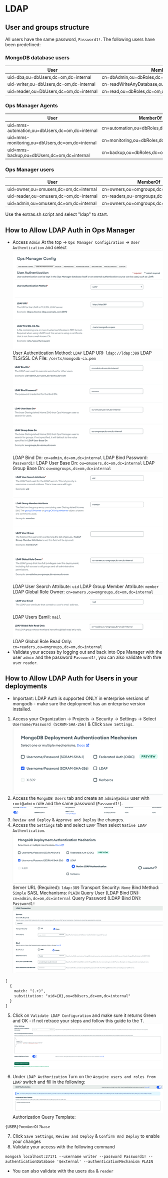 # LDAP

## User and groups structure

All users have the same password, `Password1!`. The following users have been predefined:

### MongoDB database users
|User|MemberOf|
|-|-|
|uid=dba,ou=dbUsers,dc=om,dc=internal|cn=dbAdmin,ou=dbRoles,dc=om,dc=internal|
|uid=writer,ou=dbUsers,dc=om,dc=internal|cn=readWriteAnyDatabase,ou=dbRoles,dc=om,dc=internal|
|uid=reader,ou=DbUsers,dc=om,dc=internal|cn=read,ou=dbRoles,dc=om,dc=internal|

### Ops Manager Agents
|User|MemberOf|
|-|-|
|uid=mms-automation,ou=dbUsers,dc=om,dc=internal|cn=automation,ou=dbRoles,dc=om,dc=internal|
|uid=mms-monitoring,ou=dbUsers,dc=om,dc=internal|cn=monitoring,ou=dbRoles,dc=om,dc=internal|
|uid=mms-backup,ou=dbUsers,dc=om,dc=internal|cn=backup,ou=dbRoles,dc=om,dc=internal|

### Ops Manager users
|User|MemberOf|
|-|-|
|uid=owner,ou=omusers,dc=om,dc=internal|cn=owners,ou=omgroups,dc=om,dc=internal|
|uid=reader,ou=omusers,dc=om,dc=internal|cn=readers,ou=omgroups,dc=om,dc=internal|
|uid=admin,ou=omusers,dc=om,dc=internal|cn=owners,ou=omgroups,dc=om,dc=internal|

Use the extras.sh script and select "ldap" to start.

## How to Allow LDAP Auth in Ops Manager

* Access `Admin` At the top -> `Ops Manager Configiration` -> `User Authentication` and select
![](images/LDAP-01.png)
User Authentication Method: `LDAP`
LDAP URI: `ldap://ldap:389`
LDAP TLS/SSL CA File: `/certs/mongodb-ca.pem`
![](images/LDAP-02.png)
LDAP Bind Dn: `cn=admin,dc=om,dc=internal`
LDAP Bind Password: `Password1!`
LDAP User Base Dn: `ou=omusers,dc=om,dc=internal`
LDAP Group Base Dn: `ou=omgroups,dc=om,dc=internal`
![](images/LDAP-03.png)
LDAP User Search Attribute: `uid`
LDAP Group Member Attribute: `member`
LDAP Global Role Owner: `cn=owners,ou=omgroups,dc=om,dc=internal`
![](images/LDAP-04.png)
LDAP Users Eamil: `mail`
![](images/LDAP-05.png)
LDAP Global Role Read Only: `cn=readers,ou=omgroups,dc=om,dc=internal`
* Validate your access by logging out and back into Ops Manager with the user `admin` and the password `Password1!`, you can also validate with thre user `reader`.


## How to Allow LDAP Auth for Users in your deployments
* Important: LDAP Auth is supported ONLY in enterprise versions of mongodb - make sure the deployment has an enterprise version installed.

1. Access your Organization -> Projects -> Security -> Settings -> Select `Username/Password (SCRAM-SHA-256)` & Click `Save Settings`.
![](images/LDAP-06.png)
2. Access the `MongoDB Users` tab and create an `admin@admin` user with `root@admin` role and the same password (`Password1!`).
![](images/LDAP-07.png)
3. `Review and Deploy` & `Approve and Deploy` the changes.
4. Access the `Settings` tab and select `LDAP` Then select `Native LDAP Authentication`.
![](images/LDAP-08.png)
Server URL (Required): `ldap:389`
Transport Security: `None`
Bind Method: `Simple`
SASL Mechanisms: `PLAIN`
Query User (LDAP Bind DN): `cn=admin,dc=om,dc=internal`
Query Password (LDAP Bind DN): `Password1!`
![](images/LDAP-09.png)
```
[
  {
    match: "(.+)",
    substitution: "uid={0},ou=dbUsers,dc=om,dc=internal"
  }
]
```
5. Click on `Validate LDAP Configuration` and make sure it returns Green and OK - if not retrace your steps and follow this guide to the T.
![](images/LDAP-10.png)

6. Under `LDAP Authorization` Turn on the `Acquire users and roles from LDAP` switch and fill in the following:
![](images/LDAP-11.png)
Authorization Query Template: 
```
{USER}?memberOf?base
```
7. Click `Save Settings`, `Review and Deploy` & `Confirm And Deploy` to enable your changes
8. Validate your access with the following command
```
mongosh localhost:27171 --username writer --password Password1! --authenticationDatabase '$external' --authenticationMechanism PLAIN
```
* You can also validate with the users `dba` & `reader`